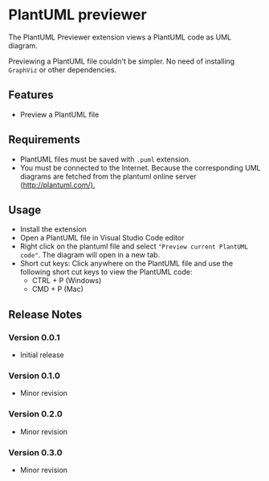 # PlantUML previewer

The PlantUML Previewer extension views a PlantUML code as UML diagram.

Previewing a PlantUML file couldn't be simpler. No need of installing `GraphViz` or other dependencies.

## Features

- Preview a PlantUML file

## Requirements

- PlantUML files must be saved with `.puml` extension.
- You must be connected to the Internet. Because the corresponding UML diagrams are fetched from the plantuml online server (<http://plantuml.com/).>
  
## Usage

- Install the extension
- Open a PlantUML file in Visual Studio Code editor
- Right click on the plantuml file and select `"Preview current PlantUML code"`. The diagram will open in a new tab.
- Short cut keys: Click anywhere on the PlantUML file and use the following short cut keys to view the PlantUML code:
  - CTRL + P (Windows)
  - CMD + P (Mac)

## Release Notes

### Version 0.0.1

- Initial release
  
### Version 0.1.0

- Minor revision
  
### Version 0.2.0

- Minor revision
  
### Version 0.3.0

- Minor revision
